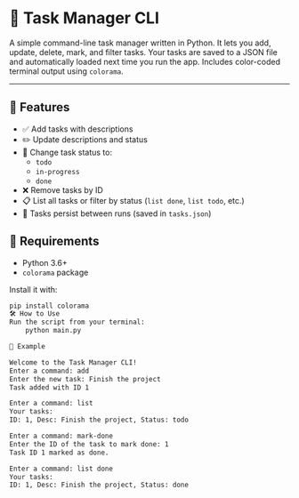 # 📝 Task Manager CLI

A simple command-line task manager written in Python. It lets you add, update, delete, mark, and filter tasks. Your tasks are saved to a JSON file and automatically loaded next time you run the app. Includes color-coded terminal output using `colorama`.

---

## 🚀 Features

- ✅ Add tasks with descriptions
- ✏️ Update descriptions and status
- 🔄 Change task status to:
  - `todo`
  - `in-progress`
  - `done`
- ❌ Remove tasks by ID
- 📋 List all tasks or filter by status (`list done`, `list todo`, etc.)
- 💾 Tasks persist between runs (saved in `tasks.json`)

## 🧰 Requirements

- Python 3.6+
- `colorama` package

Install it with:

```bash
pip install colorama
🛠️ How to Use
Run the script from your terminal:
    python main.py

🧪 Example

Welcome to the Task Manager CLI!
Enter a command: add
Enter the new task: Finish the project
Task added with ID 1

Enter a command: list
Your tasks:
ID: 1, Desc: Finish the project, Status: todo

Enter a command: mark-done
Enter the ID of the task to mark done: 1
Task ID 1 marked as done.

Enter a command: list done
Your tasks:
ID: 1, Desc: Finish the project, Status: done
